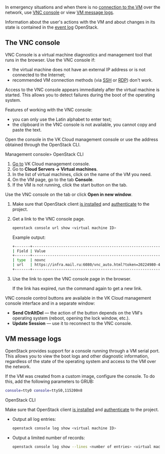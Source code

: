 In emergency situations and when there is no [connection to the VM](../vm-connect/vm-connect-nix#4_connect_to_the_vm) over the network, use [VNC console](#the-vnc-console) or view [VM message logs](#vm_message_logs).

<info>

Information about the user's actions with the VM and about changes in its state is contained in the [event log](../vm-manage#viewing_the_event_log) OpenStack.

</info>

## The VNC console

VNC Console is a virtual machine diagnostics and management tool that runs in the browser. Use the VNC console if:

- the virtual machine does not have an external IP address or is not connected to the Internet;
- recommended VM connection methods (via [SSH](../vm-connect/vm-connect-nix) or [RDP](../vm-connect/vm-connect-win)) don't work.

Access to the VNC console appears immediately after the virtual machine is started. This allows you to detect failures during the boot of the operating system.

Features of working with the VNC console:

- you can only use the Latin alphabet to enter text;
- the clipboard in the VNC console is not available, you cannot copy and paste the text.

Open the console in the VK Cloud management console or use the address obtained through the OpenStack CLI.

<tabs>
<tablist>
<tab>Management console></tab>
<tab>OpenStack CLI</tab>
</tablist>

<tabpanel>

1. [Go to](https://msk.cloud.vk.com/app/en) VK Cloud management console.
2. Go to **Cloud Servers → Virtual machines**.
3. In the list of virtual machines, click on the name of the VM you need.
4. On the VM page, go to the tab **Console**.
5. If the VM is not running, click the start button on the tab.

<info>

Use the VNC console on the tab or click **Open in new window**.

</info>

</tabpanel>

<tabpanel>

1. Make sure that OpenStack client [is installed](/en/tools-for-using-services/cli/openstack-cli#1_install_the_openstack_client) and [authenticate](/en/tools-for-using-services/cli/openstack-cli#3_complete_authentication) to the project.

2. Get a link to the VNC console page.

   ```bash
   openstack console url show <virtual machine ID>
   ```

   Example output:

   ```bash
   +-------+-------------------------------------------------------------------------------------+
   | Field | Value                                                                               |
   +-------+-------------------------------------------------------------------------------------+
   | type  | novnc                                                                               |
   | url   | https://infra.mail.ru:6080/vnc_auto.html?token=20224980-43eb-4535-85c7-310a18e27941 |
   +-------+-------------------------------------------------------------------------------------+
   ```

3. Use the link to open the VNC console page in the browser.

   <info>

   If the link has expired, run the command again to get a new link.

   </info>

</tabpanel>
</tabs>

VNC console control buttons are available in the VK Cloud management console interface and in a separate window:

- **Send CtrAltDel** — the action of the button depends on the VM's operating system (reboot, opening the lock window, etc.).
- **Update Session** — use it to reconnect to the VNC console.

## VM message logs

OpenStack provides support for a console running through a VM serial port. This allows you to view the boot logs and other diagnostic information, regardless of the state of the operating system and access to the VM over the network.

If the VM was created from a custom image, configure the console. To do this, add the following parameters to GRUB:

```bash
console=tty0 console=ttyS0,115200n8
```

<tabs>
<tablist>
<tab>OpenStack CLI</tab>
</tablist>

<tabpanel>

Make sure that OpenStack client [is installed](/en/tools-for-using-services/cli/openstack-cli#1_install_the_openstack_client) and [authenticate](/en/tools-for-using-services/cli/openstack-cli#3_complete_authentication) to the project.

- Output all log entries:

   ```bash
   openstack console log show <virtual machine ID>
   ```

- Output a limited number of records:

   ```bash
   openstack console log show --lines <number of entries> <virtual machine ID>
  ```

</tabpanel>
</tabs>

